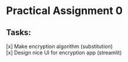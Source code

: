 # Practical Assignment 0  
## Tasks:  
[x] Make encryption algorithm (substitution)  
[x] Design nice UI for encryption app (streamlit)  
